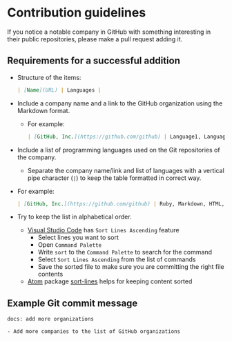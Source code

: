 # Contribution guidelines

If you notice a notable company in GitHub with something interesting in their public repositories, please make a pull request adding it.

## Requirements for a successful addition

- Structure of the items:

  ```md
  | [Name](URL) | Languages |
  ```

- Include a company name and a link to the GitHub organization using the Markdown format.

  - For example:

    ```md
    | [GitHub, Inc.](https://github.com/github) | Language1, Language2, Language3 |
    ```

- Include a list of programming languages used on the Git repositories of the company.
  - Separate the company name/link and list of languages with a vertical pipe character (`|`) to keep the table formatted in correct way.
- For example:

  ```md
  | [GitHub, Inc.](https://github.com/github) | Ruby, Markdown, HTML, CSS, Go, Shell, CoffeeScript, C#, C, C++, Objective-C, Java, PowerShell, Puppet, Go, Clojure, Swift |
  ```

- Try to keep the list in alphabetical order.
  - [Visual Studio Code](https://code.visualstudio.com/) has `Sort Lines Ascending` feature
    - Select lines you want to sort
    - Open `Command Palette`
    - Write `sort` to the `Command Palette` to search for the command
    - Select `Sort Lines Ascending` from the list of commands
    - Save the sorted file to make sure you are committing the right file contents
  - [Atom](https://atom.io/) package [sort-lines](https://atom.io/packages/sort-lines) helps for keeping content sorted

## Example Git commit message

```txt
docs: add more organizations

- Add more companies to the list of GitHub organizations
```
